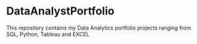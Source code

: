 # DataAnalystPortfolio
This repository contains my Data Analytics portfolio projects ranging from SQL, Python, Tableau and EXCEL
